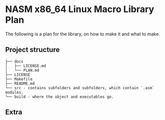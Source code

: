 # NASM x86_64 Linux Macro Library Plan
The following is a plan for the library, on how to make it and what to make.

## Project structure
```
├── docs
│   ├── LICENSE.md
│   └── PLAN.md
├── LICENSE
├── Makefile
├── README.md
└── src - contains subfolders and subfolders, which contain `.asm` modules.
└── build - where the object and executables go.
```

## Extra



